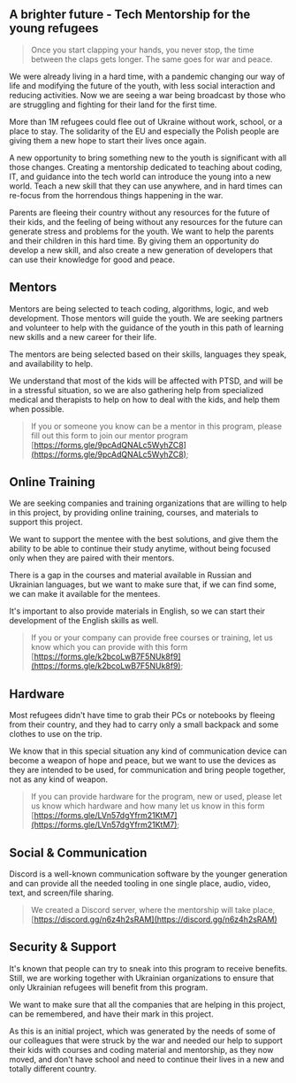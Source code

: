 ## A brighter future - Tech Mentorship for the young refugees

> Once you start clapping your hands, you never stop, the time between the claps gets longer. The same goes for war and peace.
> 

We were already living in a hard time, with a pandemic changing our way of life and modifying the future of the youth, with less social interaction and reducing activities. Now we are seeing a war being broadcast by those who are struggling and fighting for their land for the first time.

More than 1M refugees could flee out of Ukraine without work, school, or a place to stay. The solidarity of the EU and especially the Polish people are giving them a new hope to start their lives once again.

A new opportunity to bring something new to the youth is significant with all those changes. Creating a mentorship dedicated to teaching about coding, IT, and guidance into the tech world can introduce the young into a new world. Teach a new skill that they can use anywhere, and in hard times can re-focus from the horrendous things happening in the war.

Parents are fleeing their country without any resources for the future of their kids, and the feeling of being without any resources for the future can generate stress and problems for the youth. We want to help the parents and their children in this hard time. By giving them an opportunity do develop a new skill, and also create a new generation of developers that can use their knowledge for good and peace.

## Mentors

Mentors are being selected to teach coding, algorithms, logic, and web development. Those mentors will guide the youth. We are seeking partners and volunteer to help with the guidance of the youth in this path of learning new skills and a new career for their life.

The mentors are being selected based on their skills, languages they speak, and availability to help.

We understand that most of the kids will be affected with PTSD, and will be in a stressful situation, so we are also gathering help from specialized medical and therapists to help on how to deal with the kids, and help them when possible.

> If you or someone you know can be a mentor in this program, please fill out this form to join our mentor program [https://forms.gle/9pcAdQNALc5WyhZC8](https://forms.gle/9pcAdQNALc5WyhZC8);
> 

## Online Training

We are seeking companies and training organizations that are willing to help in this project, by providing online training, courses, and materials to support this project.

We want to support the mentee with the best solutions, and give them the ability to be able to continue their study anytime, without being focused only when they are paired with their mentors.

There is a gap in the courses and material available in Russian and Ukrainian languages, but we want to make sure that, if we can find some, we can make it available for the mentees. 

It's important to also provide materials in English, so we can start their development of the English skills as well.

> If you or your company can provide free courses or training, let us know which you can provide with this form [https://forms.gle/k2bcoLwB7F5NUk8f9](https://forms.gle/k2bcoLwB7F5NUk8f9);
> 

## Hardware

Most refugees didn't have time to grab their PCs or notebooks by fleeing from their country, and they had to carry only a small backpack and some clothes to use on the trip.

We know that in this special situation any kind of communication device can become a weapon of hope and peace, but we want to use the devices as they are intended to be used, for communication and bring people together, not as any kind of weapon. 

> If you can provide hardware for the program, new or used, please let us know which hardware and how many let us know in this form [https://forms.gle/LVn57dgYfrm21KtM7](https://forms.gle/LVn57dgYfrm21KtM7);
> 

## Social & Communication

Discord is a well-known communication software by the younger generation and can provide all the needed tooling in one single place, audio, video, text, and screen/file sharing.

> We created a Discord server, where the mentorship will take place, [https://discord.gg/n6z4h2sRAM](https://discord.gg/n6z4h2sRAM)
> 

## Security & Support

It's known that people can try to sneak into this program to receive benefits. Still, we are working together with Ukrainian organizations to ensure that only Ukrainian refugees will benefit from this program.

We want to make sure that all the companies that are helping in this project, can be remembered, and have their mark in this project.

As this is an initial project, which was generated by the needs of some of our colleagues that were struck by the war and needed our help to support their kids with courses and coding material and mentorship, as they now moved, and don't have school and need to continue their lives in a new and totally different country.

